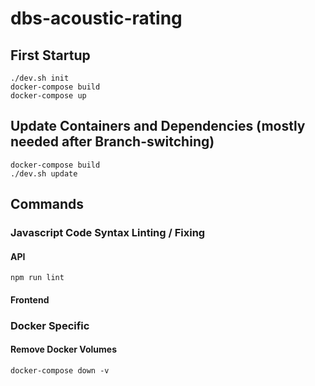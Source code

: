# dbs-acoustic-rating

## First Startup
    ./dev.sh init
    docker-compose build
    docker-compose up

## Update Containers and Dependencies (mostly needed after Branch-switching)
    docker-compose build
    ./dev.sh update


## Commands

### Javascript Code Syntax Linting / Fixing
#### API
    npm run lint
#### Frontend
    
### Docker Specific
#### Remove Docker Volumes
    docker-compose down -v
